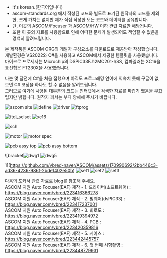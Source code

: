 * It's korean.(한국어입니다)<br>
* ascom-standards.org 에서 작성된 코드와 별도로 표기된 원작자의 코드를 제외한, 크게 가치는 없지만 제가 직접 작성한 모든 코드와 데이터를 공유합니다.<br>
* 단, 이곳의 ASCOM/Focuser 과 ASCOM/HW 이하 관련 자료만 해당됩니다.<br>
* 또한 이 곳의 자료를 사용함으로 인해 어떠한 문제가 발생되어도 책임질 수 없음을 명백히 알려드립니다.<br>

본 제작품은 ASCOM ORG의 개발자 구성요소를 다운로드로 제공받아 작성했습니다.<br>
개발환경은 VS2022와 C#을 사용하고 ASCOM에서 제공한 템플릿을 사용했습니다.<br>
마이크로 프로세서는 Microchip의 DSPIC33FJ12MC201-I/SS, 컴파일러는 XC16을 통신칩은 FT230X을 사용했습니다.<br>

나는 몇 달전에 C#을 처음 접했으며 아직도 프로그래밍 언어에 익숙치 못해 구글이 없으면 C# 코딩을 하나도 할 수 없음을 알려드립니다.<br>
그러므로 여기에 사용된 대부분의 코드는 인터넷에서 검색한 자료를 짜깁기 했음을 부끄럽지만 밝힙니다. 원작자 께서는 부디 양해해 주시기 바랍니다.<br>

![ascom site](https://github.com/vbred-naver/ASCOM/assets/170990692/e1918ae9-79cd-44f5-b493-dfcb64875500)
![define](https://github.com/vbred-naver/ASCOM/assets/170990692/ea4dec91-cafb-441c-b993-a44d294e807b)
![driver](https://github.com/vbred-naver/ASCOM/assets/170990692/d5f2a374-adda-4652-bef9-e8176baf98a6)
![ftprog](https://github.com/vbred-naver/ASCOM/assets/170990692/ca84a7a7-ea83-4e61-b350-dae428079efa)

![ftdi_selset](https://github.com/vbred-naver/ASCOM/assets/170990692/33b25f55-72c5-4008-a4fc-48e85ae08466)
![xc16](https://github.com/vbred-naver/ASCOM/assets/170990692/00949cfe-7fec-4dcc-8294-86ec320f0ad0)

![sch](https://github.com/vbred-naver/ASCOM/assets/170990692/b054edcb-583d-4ec1-80e4-376913ed466a)

![motor](https://github.com/vbred-naver/ASCOM/assets/170990692/ca8231fd-8604-4461-a9d8-cb023dc1dcbf)
![motor spec](https://github.com/vbred-naver/ASCOM/assets/170990692/ebd71582-06ac-4cf2-89ed-8c9d85e64a4b)

![pcb assy top](https://github.com/vbred-naver/ASCOM/assets/170990692/3f22eb16-4bf9-44a0-bec9-d359a51f1b3d)
![pcb assy bottom](https://github.com/vbred-naver/ASCOM/assets/170990692/f93f81bc-6a88-4afc-98c3-12b98556bbf1)

![bracket![dwg1](https://github.com/vbred-naver/ASCOM/assets/170990692/9131f7ec-c466-4c94-91be-c51fbfad48d9)
![dwg5](https://github.com/vbred-naver/ASCOM/assets/170990692/77b5dccd-4651-4064-a8b9-f34c715d91dd)

1](https://github.com/vbred-naver/ASCOM/assets/170990692/2bb446c3-ad36-4236-986f-2bde1402e50b)
![set1](https://github.com/vbred-naver/ASCOM/assets/170990692/a5bb84db-dcec-4487-b9ba-7ae66da71860)
![set2](https://github.com/vbred-naver/ASCOM/assets/170990692/bed26120-0a8e-4c08-9611-f01b4adc252d)
![set3](https://github.com/vbred-naver/ASCOM/assets/170990692/e64a1083-0b6d-48ef-a1c5-656af2032752)


다음의 포커서 관련 자료로 blog를 참조해 주세요.<br>
ASCOM 지원 Auto Focuser(EAF) 제작 - 1. 드라이버(소프트웨어) : https://blog.naver.com/vbred/223416366278<br>
ASCOM 지원 Auto Focuser(EAF) 제작 - 2. 펌웨어(dsPIC33) : https://blog.naver.com/vbred/223417237001<br>
ASCOM 지원 Auto Focuser(EAF) 제작 - 3. 회로도 : https://blog.naver.com/vbred/223419394972<br>
ASCOM 지원 Auto Focuser(EAF) 제작 - 4. PCB : https://blog.naver.com/vbred/223420359816<br>
ASCOM 지원 Auto Focuser(EAF) 제작 - 5. 케이스 : https://blog.naver.com/vbred/223442445757<br>
ASCOM 지원 Auto Focuser(EAF) 제작 - 6. 첫 번째 시험촬영 : https://blog.naver.com/vbred/223448779931<br>

